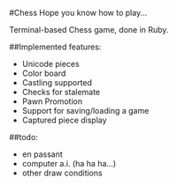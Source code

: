 #Chess
Hope you know how to play...

Terminal-based Chess game, done in Ruby.

##Implemented features:
+ Unicode pieces
+ Color board
+ Castling supported
+ Checks for stalemate
+ Pawn Promotion
+ Support for saving/loading a game
+ Captured piece display

##todo:
+ en passant
+ computer a.i. (ha ha ha...)
+ other draw conditions
